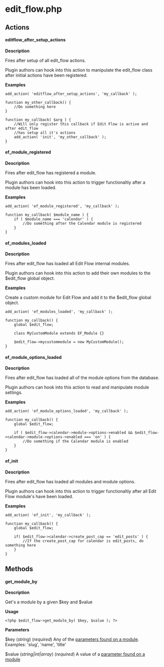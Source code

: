 # edit_flow.php

Actions
------

#### editflow_after_setup_actions

**Description**

Fires after setup of all edit_flow actions.

Plugin authors can hook into this action to manipulate the edit_flow class after initial actions have been registered.

**Examples**

```
add_action( 'editflow_after_setup_actions', 'my_callback' );

function my_other_callback() {
	//Do something here
}

function my_callback( $arg ) {
	//Will only register this callback if Edit Flow is active and after edit_flow
	//has setup all it's actions
	add_action( 'init', 'my_other_callback' );
}
```

#### ef_module_registered

**Description**

Fires after edit_flow has registered a module.

Plugin authors can hook into this action to trigger functionaltiy after a module has been loaded.

**Examples**

```
add_action( 'ef_module_registered', 'my_callback' );

function my_callback( $module_name ) {
	if ( $module_name === 'calendar' ) {
		//Do something after the Calendar module is registered
	}
}
```

#### ef_modules_loaded

**Description**

Fires after edit_flow has loaded all Edit Flow internal modules. 

Plugin authors can hook into this action to add their own modules to the $edit_flow global object.

**Examples**

Create a custom module for Edit Flow and add it to the $edit_flow global object.

```
add_action( 'ef_modules_loaded', 'my_callback' );

function my_callback() {
	global $edit_flow;

	class MyCustomModule extends EF_Module {}

	$edit_flow->mycustommodule = new MyCustomModule();
}
```

#### ef_module_options_loaded

**Description**

Fires after edit_flow has loaded all of the module options from the database.

Plugin authors can hook into this action to read and manipulate module settings.

**Examples**

```
add_action( 'ef_module_options_loaded', 'my_callback' );

function my_callback() {
	global $edit_flow;
	
	if ( $edit_flow->calendar->module->options->enabled && $edit_flow->calendar->module->options->enabled === 'on' ) {
		//Do something if the Calendar module is enabled
	}
}
```

#### ef_init

**Description**

Fires after edit_flow has loaded all modules and module options.

Plugin authors can hook into this action to trigger functionaltiy after all Edit Flow module's have been loaded.

**Examples**

```
add_action( 'ef_init', 'my_callback' );

function my_callback() {
	global $edit_flow;
	
	if( $edit_flow->calendar->create_post_cap == 'edit_posts' ) {
		//If the create_post_cap for calendar is edit_posts, do something here
	}
}
```

Methods
------

#### get_module_by

**Description**

Get's a module by a given $key and $value


**Usage**

```<?php $edit_flow->get_module_by( $key, $value ); ?>```

**Parameters**

$key 
(*string*) (*required*) Any of the [parameters found on a module](https://github.com/Automattic/Edit-Flow/blob/master/edit_flow.php#L216). 
Examples: 'slug', 'name', 'title'

$value
(*string|int|array*) (*required*) A value of a [parameter found on a module](https://github.com/Automattic/Edit-Flow/blob/master/edit_flow.php#L216)